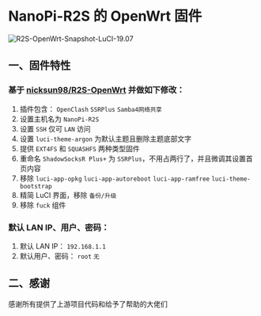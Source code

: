 # NanoPi-R2S 的 OpenWrt 固件  
![R2S-OpenWrt-Snapshot-LuCI-19.07](https://github.com/RikudouPatrickstar/R2S-OpenWrt-Snapshot-LuCI-19.07/workflows/R2S-OpenWrt-Snapshot-LuCI-19.07/badge.svg)  

## 一、固件特性  
### 基于 [nicksun98/R2S-OpenWrt](https://github.com/nicksun98/R2S-OpenWrt) 并做如下修改：  
1. 插件包含： `OpenClash` `SSRPlus` `Samba4网络共享`  
2. 设置主机名为 `NanoPi-R2S`  
3. 设置 `SSH` 仅可 `LAN` 访问  
4. 设置 `luci-theme-argon` 为默认主题且删除主题底部文字  
5. 提供 `EXT4FS` 和 `SQUASHFS` 两种类型固件  
6. 重命名 `ShadowSocksR Plus+` 为 `SSRPlus`，不用占两行了，并且微调其设置首页内容  
7. 移除 `luci-app-opkg` `luci-app-autoreboot` `luci-app-ramfree` `luci-theme-bootstrap`  
8. 精简 LuCI 界面，移除 `备份/升级`  
9. 移除 `fuck` 组件  

### 默认 LAN IP、用户、密码：  
1. 默认 LAN IP： `192.168.1.1`  
2. 默认用户、密码： `root` `无`  

## 二、感谢  
   感谢所有提供了上游项目代码和给予了帮助的大佬们  
